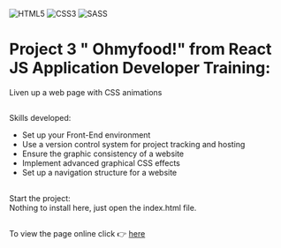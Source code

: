 ![HTML5](https://img.shields.io/badge/html5-%23E34F26.svg?style=for-the-badge&logo=html5&logoColor=white)
![CSS3](https://img.shields.io/badge/css3-%231572B6.svg?style=for-the-badge&logo=css3&logoColor=white)
![SASS](https://img.shields.io/badge/Sass-CC6699?style=for-the-badge&logo=sass&logoColor=white)
# Project 3 " Ohmyfood!" from React JS Application Developer Training:<br/>
Liven up a web page with CSS animations<br/>
##
Skills developed:
- Set up your Front-End environment
- Use a version control system for project tracking and hosting
- Ensure the graphic consistency of a website
- Implement advanced graphical CSS effects
- Set up a navigation structure for a website
##
Start the project:<br/>
Nothing to install here, just open the index.html file.
##
To view the page online click  :point_right: [here](https://cla31.github.io/projet-3-OCR/index.html)
##
